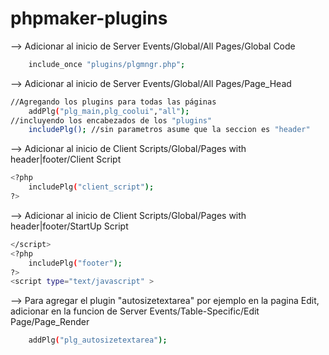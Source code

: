 # phpmaker-plugins
--> Adicionar al inicio de Server Events/Global/All Pages/Global Code
```sh
	include_once "plugins/plgmngr.php";
```
--> Adicionar al inicio de Server Events/Global/All Pages/Page_Head
```sh
//Agregando los plugins para todas las páginas
	addPlg("plg_main,plg_coolui","all");
//incluyendo los encabezados de los "plugins"
	includePlg(); //sin parametros asume que la seccion es "header"
```
--> Adicionar al inicio de Client Scripts/Global/Pages with header|footer/Client Script
```sh
<?php    
	includePlg("client_script");
?>
```
--> Adicionar al inicio de Client Scripts/Global/Pages with header|footer/StartUp Script
```sh
</script>
<?php
	includePlg("footer");
?>
<script type="text/javascript" >
```
--> Para agregar el plugin "autosizetextarea" por ejemplo en la pagina Edit,
	adicionar en la funcion de Server Events/Table-Specific/Edit Page/Page_Render
```sh
	addPlg("plg_autosizetextarea");
```
